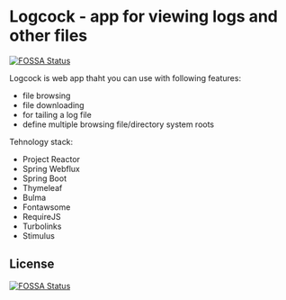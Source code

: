 # Logcock - app for viewing logs and other files
[![FOSSA Status](https://app.fossa.io/api/projects/git%2Bgithub.com%2Fslavus%2Flogcock.svg?type=shield)](https://app.fossa.io/projects/git%2Bgithub.com%2Fslavus%2Flogcock?ref=badge_shield)


Logcock is web app thaht you can use with following features:
 * file browsing
 * file downloading
 * for tailing a log file
 * define multiple browsing file/directory system roots


Tehnology stack:
 - Project Reactor
 - Spring Webflux
 - Spring Boot
 - Thymeleaf
 - Bulma
 - Fontawsome
 - RequireJS
 - Turbolinks
 - Stimulus


## License
[![FOSSA Status](https://app.fossa.io/api/projects/git%2Bgithub.com%2Fslavus%2Flogcock.svg?type=large)](https://app.fossa.io/projects/git%2Bgithub.com%2Fslavus%2Flogcock?ref=badge_large)